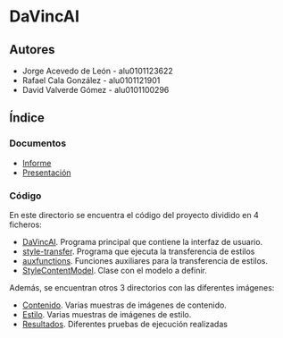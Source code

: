 # DaVincAI
## Autores
- Jorge Acevedo de León - alu0101123622
- Rafael Cala González  - alu0101121901
- David Valverde Gómez  - alu0101100296

## Índice
### Documentos
- [Informe](Documentos/INFORME.pdf)
- [Presentación](Documentos/PRESENTACION.pdf)

### Código
En este directorio se encuentra el código del proyecto dividido en 4 ficheros:

* [DaVincAI](Código/DaVincAI.py). Programa principal que contiene la interfaz de usuario.
* [style-transfer](Código/style-transfer.py). Programa que ejecuta la transferencia de estilos
* [auxfunctions](Código/auxfunctions.py). Funciones auxiliares para la transferencia de estilos.
* [StyleContentModel](Código/DaVincAI.py). Clase con el modelo a definir.

Además, se encuentran otros 3 directorios con las diferentes imágenes:

* [Contenido](Código/contenido). Varias muestras de imágenes de contenido.
* [Estilo](Código/estilo). Varias muestras de imágenes de estilo.
* [Resultados](Código/resultados). Diferentes pruebas de ejecución realizadas
